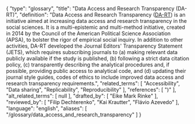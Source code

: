 {
    "type": "glossary",
    "title": "Data Access and Research Transparency (DA-RT)",
    "definition": "Data Access and Research Transparency ([DA-RT](https://www.dartstatement.org/)) is an initiative aimed at increasing data access and research transparency in the social sciences. It is a multi-epistemic and multi-method initiative, created in 2014 by the Council of the American Political Science Association (APSA), to bolster the rigor of empirical social inquiry. In addition to other activities, DA-RT developed the Journal Editors' Transparency Statement (JETS), which requires subscribing journals to (a) making relevant data publicly available if the study is published, (b) following a strict data citation policy, (c) transparently describing the analytical procedures and, if possible, providing public access to analytical code, and (d) updating their journal style guides, codes of ethics to include improved data access and research transparency requirements.",
    "related_terms": [
        "Accessibility",
        "Data sharing",
        "Replicability",
        "Reproducibility"
    ],
    "references": [
        ")"
    ],
    "alt_related_terms": [
        null
    ],
    "drafted_by": [
        "Eike Mark Rinke"
    ],
    "reviewed_by": [
        "Filip Dechterenko",
        "Kai Krautter",
        "Flávio Azevedo"
    ],
    "language": "english",
    "aliases": [
        "/glossary/data_access_and_research_transparency"
    ]
}